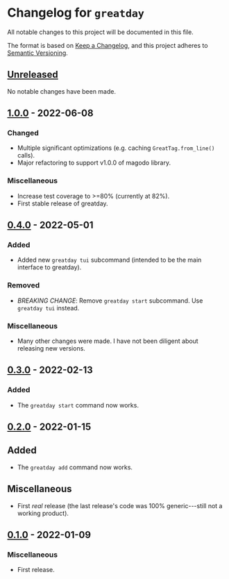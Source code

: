 # Changelog for `greatday`

All notable changes to this project will be documented in this file.

The format is based on [Keep a Changelog], and this project adheres to
[Semantic Versioning].

[Keep a Changelog]: https://keepachangelog.com/en/1.0.0/
[Semantic Versioning]: https://semver.org/


## [Unreleased](https://github.com/bbugyi200/greatday/compare/1.0.0...HEAD)

No notable changes have been made.


## [1.0.0](https://github.com/bbugyi200/greatday/compare/0.4.0...1.0.0) - 2022-06-08

### Changed

* Multiple significant optimizations (e.g. caching `GreatTag.from_line()` calls).
* Major refactoring to support v1.0.0 of magodo library.

### Miscellaneous

* Increase test coverage to >=80% (currently at 82%).
* First stable release of greatday.


## [0.4.0](https://github.com/bbugyi200/greatday/compare/0.3.0...0.4.0) - 2022-05-01

### Added

* Added new `greatday tui` subcommand (intended to be the main interface to greatday).

### Removed

* *BREAKING CHANGE*: Remove `greatday start` subcommand. Use `greatday tui` instead.

### Miscellaneous

* Many other changes were made. I have not been diligent about releasing new versions.


## [0.3.0](https://github.com/bbugyi200/greatday/compare/0.2.0...0.3.0) - 2022-02-13

### Added

* The `greatday start` command now works.


## [0.2.0](https://github.com/bbugyi200/greatday/compare/0.1.0...0.2.0) - 2022-01-15

## Added

* The `greatday add` command now works.

## Miscellaneous

* First _real_ release (the last release's code was 100% generic---still not a working product).


## [0.1.0](https://github.com/bbugyi200/greatday/releases/tag/0.1.0) - 2022-01-09

### Miscellaneous

* First release.
